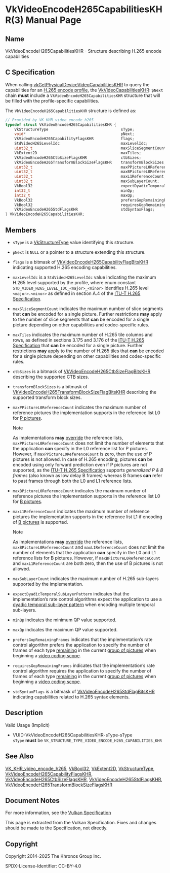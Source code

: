 # VkVideoEncodeH265CapabilitiesKHR(3) Manual Page

## Name

VkVideoEncodeH265CapabilitiesKHR - Structure describing H.265 encode capabilities



## [](#_c_specification)C Specification

When calling [vkGetPhysicalDeviceVideoCapabilitiesKHR](https://registry.khronos.org/vulkan/specs/latest/man/html/vkGetPhysicalDeviceVideoCapabilitiesKHR.html) to query the capabilities for an [H.265 encode profile](https://registry.khronos.org/vulkan/specs/latest/html/vkspec.html#encode-h265-profile), the [VkVideoCapabilitiesKHR](https://registry.khronos.org/vulkan/specs/latest/man/html/VkVideoCapabilitiesKHR.html)::`pNext` chain **must** include a `VkVideoEncodeH265CapabilitiesKHR` structure that will be filled with the profile-specific capabilities.

The `VkVideoEncodeH265CapabilitiesKHR` structure is defined as:

```c++
// Provided by VK_KHR_video_encode_h265
typedef struct VkVideoEncodeH265CapabilitiesKHR {
    VkStructureType                                sType;
    void*                                          pNext;
    VkVideoEncodeH265CapabilityFlagsKHR            flags;
    StdVideoH265LevelIdc                           maxLevelIdc;
    uint32_t                                       maxSliceSegmentCount;
    VkExtent2D                                     maxTiles;
    VkVideoEncodeH265CtbSizeFlagsKHR               ctbSizes;
    VkVideoEncodeH265TransformBlockSizeFlagsKHR    transformBlockSizes;
    uint32_t                                       maxPPictureL0ReferenceCount;
    uint32_t                                       maxBPictureL0ReferenceCount;
    uint32_t                                       maxL1ReferenceCount;
    uint32_t                                       maxSubLayerCount;
    VkBool32                                       expectDyadicTemporalSubLayerPattern;
    int32_t                                        minQp;
    int32_t                                        maxQp;
    VkBool32                                       prefersGopRemainingFrames;
    VkBool32                                       requiresGopRemainingFrames;
    VkVideoEncodeH265StdFlagsKHR                   stdSyntaxFlags;
} VkVideoEncodeH265CapabilitiesKHR;
```

## [](#_members)Members

- `sType` is a [VkStructureType](https://registry.khronos.org/vulkan/specs/latest/man/html/VkStructureType.html) value identifying this structure.
- `pNext` is `NULL` or a pointer to a structure extending this structure.
- `flags` is a bitmask of [VkVideoEncodeH265CapabilityFlagBitsKHR](https://registry.khronos.org/vulkan/specs/latest/man/html/VkVideoEncodeH265CapabilityFlagBitsKHR.html) indicating supported H.265 encoding capabilities.
- `maxLevelIdc` is a `StdVideoH265LevelIdc` value indicating the maximum H.265 level supported by the profile, where enum constant `STD_VIDEO_H265_LEVEL_IDC_<major>_<minor>` identifies H.265 level `<major>.<minor>` as defined in section A.4 of the [ITU-T H.265 Specification](https://registry.khronos.org/vulkan/specs/latest/html/vkspec.html#itu-t-h265).
- `maxSliceSegmentCount` indicates the maximum number of slice segments that **can** be encoded for a single picture. Further restrictions **may** apply to the number of slice segments that **can** be encoded for a single picture depending on other capabilities and codec-specific rules.
- `maxTiles` indicates the maximum number of H.265 tile columns and rows, as defined in sections 3.175 and 3.176 of the [ITU-T H.265 Specification](https://registry.khronos.org/vulkan/specs/latest/html/vkspec.html#itu-t-h265) that **can** be encoded for a single picture. Further restrictions **may** apply to the number of H.265 tiles that **can** be encoded for a single picture depending on other capabilities and codec-specific rules.
- `ctbSizes` is a bitmask of [VkVideoEncodeH265CtbSizeFlagBitsKHR](https://registry.khronos.org/vulkan/specs/latest/man/html/VkVideoEncodeH265CtbSizeFlagBitsKHR.html) describing the supported CTB sizes.
- `transformBlockSizes` is a bitmask of [VkVideoEncodeH265TransformBlockSizeFlagBitsKHR](https://registry.khronos.org/vulkan/specs/latest/man/html/VkVideoEncodeH265TransformBlockSizeFlagBitsKHR.html) describing the supported transform block sizes.
- `maxPPictureL0ReferenceCount` indicates the maximum number of reference pictures the implementation supports in the reference list L0 for [P pictures](https://registry.khronos.org/vulkan/specs/latest/html/vkspec.html#encode-h265-p-pic).
  
  Note
  
  As implementations **may** [override](https://registry.khronos.org/vulkan/specs/latest/html/vkspec.html#encode-overrides) the reference lists, `maxPPictureL0ReferenceCount` does not limit the number of elements that the application **can** specify in the L0 reference list for P pictures. However, if `maxPPictureL0ReferenceCount` is zero, then the use of P pictures is not allowed. In case of H.265 encoding, pictures **can** be encoded using only forward prediction even if P pictures are not supported, as the [ITU-T H.265 Specification](https://registry.khronos.org/vulkan/specs/latest/html/vkspec.html#itu-t-h265) supports *generalized P &amp; B frames* (also known as low delay B frames) whereas B frames **can** refer to past frames through both the L0 and L1 reference lists.
- `maxBPictureL0ReferenceCount` indicates the maximum number of reference pictures the implementation supports in the reference list L0 for [B pictures](https://registry.khronos.org/vulkan/specs/latest/html/vkspec.html#encode-h265-b-pic).
- `maxL1ReferenceCount` indicates the maximum number of reference pictures the implementation supports in the reference list L1 if encoding of [B pictures](https://registry.khronos.org/vulkan/specs/latest/html/vkspec.html#encode-h265-b-pic) is supported.
  
  Note
  
  As implementations **may** [override](https://registry.khronos.org/vulkan/specs/latest/html/vkspec.html#encode-overrides) the reference lists, `maxBPictureL0ReferenceCount` and `maxL1ReferenceCount` does not limit the number of elements that the application **can** specify in the L0 and L1 reference lists for B pictures. However, if `maxBPictureL0ReferenceCount` and `maxL1ReferenceCount` are both zero, then the use of B pictures is not allowed.
- `maxSubLayerCount` indicates the maximum number of H.265 sub-layers supported by the implementation.
- `expectDyadicTemporalSubLayerPattern` indicates that the implementation’s rate control algorithms expect the application to use a [dyadic temporal sub-layer pattern](https://registry.khronos.org/vulkan/specs/latest/html/vkspec.html#encode-h265-layer-pattern-dyadic) when encoding multiple temporal sub-layers.
- `minQp` indicates the minimum QP value supported.
- `maxQp` indicates the maximum QP value supported.
- `prefersGopRemainingFrames` indicates that the implementation’s rate control algorithm prefers the application to specify the number of frames of each type [remaining](https://registry.khronos.org/vulkan/specs/latest/html/vkspec.html#encode-h265-gop-remaining-frames) in the current [group of pictures](https://registry.khronos.org/vulkan/specs/latest/html/vkspec.html#encode-h265-gop) when beginning a [video coding scope](https://registry.khronos.org/vulkan/specs/latest/html/vkspec.html#video-coding-scope).
- `requiresGopRemainingFrames` indicates that the implementation’s rate control algorithm requires the application to specify the number of frames of each type [remaining](https://registry.khronos.org/vulkan/specs/latest/html/vkspec.html#encode-h265-gop-remaining-frames) in the current [group of pictures](https://registry.khronos.org/vulkan/specs/latest/html/vkspec.html#encode-h265-gop) when beginning a [video coding scope](https://registry.khronos.org/vulkan/specs/latest/html/vkspec.html#video-coding-scope).
- `stdSyntaxFlags` is a bitmask of [VkVideoEncodeH265StdFlagBitsKHR](https://registry.khronos.org/vulkan/specs/latest/man/html/VkVideoEncodeH265StdFlagBitsKHR.html) indicating capabilities related to H.265 syntax elements.

## [](#_description)Description

Valid Usage (Implicit)

- [](#VUID-VkVideoEncodeH265CapabilitiesKHR-sType-sType)VUID-VkVideoEncodeH265CapabilitiesKHR-sType-sType  
  `sType` **must** be `VK_STRUCTURE_TYPE_VIDEO_ENCODE_H265_CAPABILITIES_KHR`

## [](#_see_also)See Also

[VK\_KHR\_video\_encode\_h265](https://registry.khronos.org/vulkan/specs/latest/man/html/VK_KHR_video_encode_h265.html), [VkBool32](https://registry.khronos.org/vulkan/specs/latest/man/html/VkBool32.html), [VkExtent2D](https://registry.khronos.org/vulkan/specs/latest/man/html/VkExtent2D.html), [VkStructureType](https://registry.khronos.org/vulkan/specs/latest/man/html/VkStructureType.html), [VkVideoEncodeH265CapabilityFlagsKHR](https://registry.khronos.org/vulkan/specs/latest/man/html/VkVideoEncodeH265CapabilityFlagsKHR.html), [VkVideoEncodeH265CtbSizeFlagsKHR](https://registry.khronos.org/vulkan/specs/latest/man/html/VkVideoEncodeH265CtbSizeFlagsKHR.html), [VkVideoEncodeH265StdFlagsKHR](https://registry.khronos.org/vulkan/specs/latest/man/html/VkVideoEncodeH265StdFlagsKHR.html), [VkVideoEncodeH265TransformBlockSizeFlagsKHR](https://registry.khronos.org/vulkan/specs/latest/man/html/VkVideoEncodeH265TransformBlockSizeFlagsKHR.html)

## [](#_document_notes)Document Notes

For more information, see the [Vulkan Specification](https://registry.khronos.org/vulkan/specs/latest/html/vkspec.html#VkVideoEncodeH265CapabilitiesKHR)

This page is extracted from the Vulkan Specification. Fixes and changes should be made to the Specification, not directly.

## [](#_copyright)Copyright

Copyright 2014-2025 The Khronos Group Inc.

SPDX-License-Identifier: CC-BY-4.0